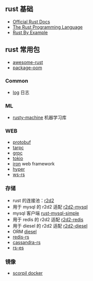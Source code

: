
## rust 基础

+ [Official Rust Docs](https://doc.rust-lang.org/stable/std/)
+ [The Rust Programming Language](https://doc.rust-lang.org/book/)
+ [Rust By Example](http://rustbyexample.com/)

## rust 常用包

+ [awesome-rust](https://github.com/kud1ing/awesome-rust)
+ [package-oom](http://www.arewewebyet.org/topics/)

### Common
+ [log](https://github.com/rust-lang-nursery/log) 日志

### ML
+ [rusty-machine](https://github.com/AtheMathmo/rusty-machine) 机器学习库

### WEB
+ [protobuf](https://github.com/stepancheg/rust-protobuf/)
+ [tarpc](https://github.com/google/tarpc)
+ [grpc](https://github.com/stepancheg/grpc-rust)
+ [tokio](https://tokio.rs/)
+ [iron](https://github.com/iron/iron) web framework
+ [hyper]()
+ [ws-rs](https://github.com/housleyjk/ws-rs)

### 存储
+ rust 的连接池：[r2d2](https://github.com/sfackler/r2d2)
+ 用于 mysql 的 r2d2 适配 [r2d2-mysql](https://github.com/outersky/r2d2-mysql)
+ mysql 客户端 [rust-mysql-simple](https://github.com/blackbeam/rust-mysql-simple)
+ 用于 redis 的 r2d2 适配 [r2d2-redis](https://github.com/sorccu/r2d2-redis)
+ 用于 diesel 的 r2d2 适配 [r2d2-diesel](https://github.com/diesel-rs/r2d2-diesel)
+ ORM [diesel](https://github.com/diesel-rs/diesel)
+ [redis-rs](https://github.com/mitsuhiko/redis-rs)
+ [cassandra-rs](https://github.com/tupshin/cassandra-rs)
+ [rs-es](https://github.com/benashford/rs-es)

### 镜像

+ [scorpil docker](https://hub.docker.com/r/scorpil/rust/)
